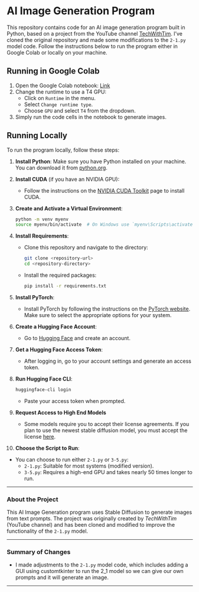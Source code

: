 
# AI Image Generation Program

This repository contains code for an AI image generation program built in Python, based on a project from the YouTube channel [TechWithTim](https://www.youtube.com/c/TechWithTim). I’ve cloned the original repository and made some modifications to the `2-1.py` model code. Follow the instructions below to run the program either in Google Colab or locally on your machine.

## Running in Google Colab

1. Open the Google Colab notebook: [Link](https://colab.research.google.com/drive/123ZtMp35m_5ITFdkdJ1aDeakxZHwbf_2?usp=sharing)
2. Change the runtime to use a T4 GPU:
   - Click on `Runtime` in the menu.
   - Select `Change runtime type`.
   - Choose `GPU` and select `T4` from the dropdown.
3. Simply run the code cells in the notebook to generate images.

## Running Locally

To run the program locally, follow these steps:

1. **Install Python**: Make sure you have Python installed on your machine. You can download it from [python.org](https://www.python.org/downloads/).

2. **Install CUDA** (if you have an NVIDIA GPU):
   - Follow the instructions on the [NVIDIA CUDA Toolkit](https://developer.nvidia.com/cuda-downloads) page to install CUDA.

3. **Create and Activate a Virtual Environment**:
   ```bash
   python -m venv myenv
   source myenv/bin/activate  # On Windows use `myenv\Scripts\activate`
   ```
   
4. **Install Requirements**:
   - Clone this repository and navigate to the directory:
     ```bash
     git clone <repository-url>
     cd <repository-directory>
     ```
   - Install the required packages:
     ```bash
     pip install -r requirements.txt
     ```
5. **Install PyTorch**:
   - Install PyTorch by following the instructions on the [PyTorch website](https://pytorch.org/get-started/locally/). Make sure to select the appropriate options for your system.

6. **Create a Hugging Face Account**:
   - Go to [Hugging Face](https://huggingface.co/) and create an account.

7. **Get a Hugging Face Access Token**:
   - After logging in, go to your account settings and generate an access token.

8. **Run Hugging Face CLI**:
   ```bash
   huggingface-cli login
   ```
   - Paste your access token when prompted.

9. **Request Access to High End Models**
   - Some models require you to accept their license agreements. If you plan to use the newest stable diffusion model, you must accept the license [here](https://huggingface.co/stabilityai/stable-diffusion-3.5-large).

10. **Choose the Script to Run**:
   - You can choose to run either `2-1.py` or `3-5.py`:
     - `2-1.py`: Suitable for most systems (modified version).
     - `3-5.py`: Requires a high-end GPU and takes nearly 50 times longer to run.

---

### About the Project

This AI Image Generation program uses Stable Diffusion to generate images from text prompts. The project was originally created by *TechWithTim* (YouTube channel) and has been cloned and modified to improve the functionality of the `2-1.py` model.

---

### Summary of Changes

- I made adjustments to the `2-1.py` model code, which includes adding a GUI using customtkinter to run the 2_1 model so we can give our own prompts and it will generate an image.
  
---

